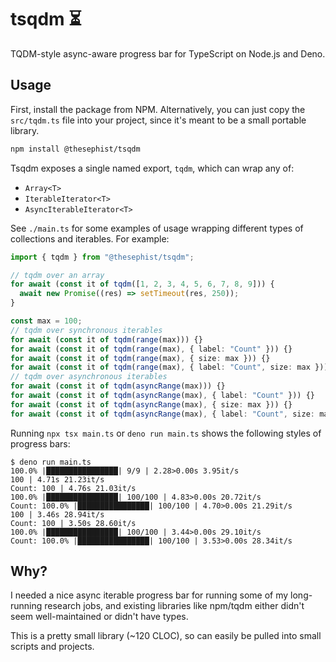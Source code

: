 # tsqdm ⏳

TQDM-style async-aware progress bar for TypeScript on Node.js and Deno.

## Usage

First, install the package from NPM. Alternatively, you can just copy the `src/tqdm.ts` file into your project, since it's meant to be a small portable library.

```bash
npm install @thesephist/tsqdm
```

Tsqdm exposes a single named export, `tqdm`, which can wrap any of:

- `Array<T>`
- `IterableIterator<T>`
- `AsyncIterableIterator<T>`

See `./main.ts` for some examples of usage wrapping different types of collections and iterables. For example:

```ts
import { tqdm } from "@thesephist/tsqdm";

// tqdm over an array
for await (const it of tqdm([1, 2, 3, 4, 5, 6, 7, 8, 9])) {
  await new Promise((res) => setTimeout(res, 250));
}

const max = 100;
// tqdm over synchronous iterables
for await (const it of tqdm(range(max))) {}
for await (const it of tqdm(range(max), { label: "Count" })) {}
for await (const it of tqdm(range(max), { size: max })) {}
for await (const it of tqdm(range(max), { label: "Count", size: max })) {}
// tqdm over asynchronous iterables
for await (const it of tqdm(asyncRange(max))) {}
for await (const it of tqdm(asyncRange(max), { label: "Count" })) {}
for await (const it of tqdm(asyncRange(max), { size: max })) {}
for await (const it of tqdm(asyncRange(max), { label: "Count", size: max })) {}
```

Running `npx tsx main.ts` or `deno run main.ts` shows the following styles of progress bars:

```
$ deno run main.ts
100.0% |████████████████| 9/9 | 2.28>0.00s 3.95it/s
100 | 4.71s 21.23it/s
Count: 100 | 4.76s 21.03it/s
100.0% |████████████████| 100/100 | 4.83>0.00s 20.72it/s
Count: 100.0% |████████████████| 100/100 | 4.70>0.00s 21.29it/s
100 | 3.46s 28.94it/s
Count: 100 | 3.50s 28.60it/s
100.0% |████████████████| 100/100 | 3.44>0.00s 29.10it/s
Count: 100.0% |████████████████| 100/100 | 3.53>0.00s 28.34it/s
```

## Why?

I needed a nice async iterable progress bar for running some of my long-running research jobs, and existing libraries like npm/tqdm either didn't seem well-maintained or didn't have types.

This is a pretty small library (~120 CLOC), so can easily be pulled into small scripts and projects.
